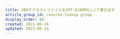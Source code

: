 ```yaml
---
title: VBAでテキストファイルをUTF-8(BOMなし)で書き出す
article_group_id: reverse-lookup-group
display_order: 60
created: 2021-06-24
updated: 2021-06-24
---
```

